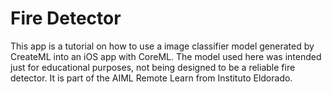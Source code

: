 # Fire Detector

This app is a tutorial on how to use a image classifier model generated by CreateML into an iOS app with CoreML.
The model used here was intended just for educational purposes, not being designed to be a reliable fire detector.
It is part of the AIML Remote Learn from Instituto Eldorado.
